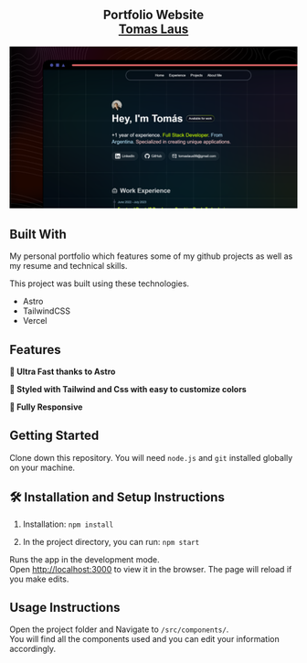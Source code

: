 
<h2 align="center">
  Portfolio Website<br/>
  <a href="https://soumyajit.vercel.app/" target="_blank">Tomas Laus</a>
</h2>
<div align="center">
  <img alt="Demo" src="./public/project-preview.png" />
</div>

## Built With

My personal portfolio <a href="" target="_blank"></a> which features some of my github projects as well as my resume and technical skills.<br/>

This project was built using these technologies.

- Astro
- TailwindCSS
- Vercel

## Features

**🚀 Ultra Fast thanks to Astro**

**🎨 Styled with Tailwind and Css with easy to customize colors**

**📱 Fully Responsive**

## Getting Started

Clone down this repository. You will need `node.js` and `git` installed globally on your machine.

## 🛠 Installation and Setup Instructions

1. Installation: `npm install`

2. In the project directory, you can run: `npm start`

Runs the app in the development mode.\
Open [http://localhost:3000](http://localhost:3000) to view it in the browser.
The page will reload if you make edits.

## Usage Instructions

Open the project folder and Navigate to `/src/components/`. <br/>
You will find all the components used and you can edit your information accordingly.